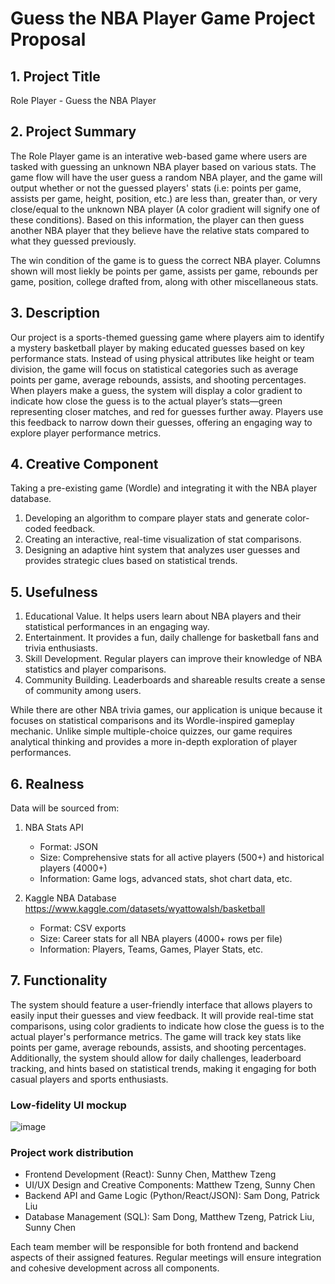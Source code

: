 # Guess the NBA Player Game Project Proposal

## 1. Project Title

Role Player - Guess the NBA Player

## 2. Project Summary

The Role Player game is an interative web-based game where users are tasked with guessing an unknown NBA player based on various stats. The game flow will have the user guess a random NBA player, and the game will output whether or not the guessed players' stats (i.e: points per game, assists per game, height, position, etc.) are less than, greater than, or very close/equal to the unknown NBA player (A color gradient will signify one of these conditions). Based on this information, the player can then guess another NBA player that they believe have the relative stats compared to what they guessed previously.

The win condition of the game is to guess the correct NBA player. Columns shown will most liekly be points per game, assists per game, rebounds per game, position, college drafted from, along with other miscellaneous stats.

## 3. Description

Our project is a sports-themed guessing game where players aim to identify a mystery basketball player by making educated guesses based on key performance stats. Instead of using physical attributes like height or team division, the game will focus on statistical categories such as average points per game, average rebounds, assists, and shooting percentages. When players make a guess, the system will display a color gradient to indicate how close the guess is to the actual player’s stats—green representing closer matches, and red for guesses further away. Players use this feedback to narrow down their guesses, offering an engaging way to explore player performance metrics.

## 4. Creative Component

Taking a pre-existing game (Wordle) and integrating it with the NBA player database.
1. Developing an algorithm to compare player stats and generate color-coded feedback.
2. Creating an interactive, real-time visualization of stat comparisons.
3. Designing an adaptive hint system that analyzes user guesses and provides strategic clues based on statistical trends.

## 5. Usefulness

1. Educational Value. It helps users learn about NBA players and their statistical performances in an engaging way.
2. Entertainment. It provides a fun, daily challenge for basketball fans and trivia enthusiasts.
3. Skill Development. Regular players can improve their knowledge of NBA statistics and player comparisons.
4. Community Building. Leaderboards and shareable results create a sense of community among users.

While there are other NBA trivia games, our application is unique because it focuses on statistical comparisons and its Wordle-inspired gameplay mechanic. Unlike simple multiple-choice quizzes, our game requires analytical thinking and provides a more in-depth exploration of player performances.


## 6. Realness

Data will be sourced from:

1. NBA Stats API
   - Format: JSON
   - Size: Comprehensive stats for all active players (500+) and historical players (4000+)
   - Information: Game logs, advanced stats, shot chart data, etc.

2. Kaggle NBA Database
   https://www.kaggle.com/datasets/wyattowalsh/basketball
   - Format: CSV exports
   - Size: Career stats for all NBA players (4000+ rows per file)
   - Information: Players, Teams, Games, Player Stats, etc.

## 7. Functionality

The system should feature a user-friendly interface that allows players to easily input their guesses and view feedback. It will provide real-time stat comparisons, using color gradients to indicate how close the guess is to the actual player's performance metrics. The game will track key stats like points per game, average rebounds, assists, and shooting percentages. Additionally, the system should allow for daily challenges, leaderboard tracking, and hints based on statistical trends, making it engaging for both casual players and sports enthusiasts.

### Low-fidelity UI mockup

![image](https://github.com/user-attachments/assets/9cc97cbe-e6ce-4bbb-b754-15f28d55750a)

### Project work distribution

- Frontend Development (React): Sunny Chen, Matthew Tzeng
- UI/UX Design and Creative Components: Matthew Tzeng, Sunny Chen
- Backend API and Game Logic (Python/React/JSON): Sam Dong, Patrick Liu
- Database Management (SQL): Sam Dong, Matthew Tzeng, Patrick Liu, Sunny Chen

Each team member will be responsible for both frontend and backend aspects of their assigned features. Regular meetings will ensure integration and cohesive development across all components.
